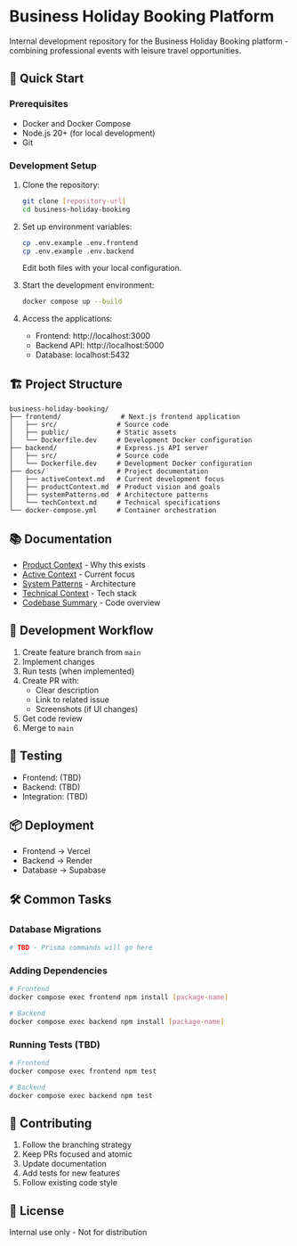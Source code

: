 # Business Holiday Booking Platform

Internal development repository for the Business Holiday Booking platform - combining professional events with leisure travel opportunities.

## 🚀 Quick Start

### Prerequisites
- Docker and Docker Compose
- Node.js 20+ (for local development)
- Git

### Development Setup
1. Clone the repository:
   ```bash
   git clone [repository-url]
   cd business-holiday-booking
   ```

2. Set up environment variables:
   ```bash
   cp .env.example .env.frontend
   cp .env.example .env.backend
   ```
   Edit both files with your local configuration.

3. Start the development environment:
   ```bash
   docker compose up --build
   ```

4. Access the applications:
   - Frontend: http://localhost:3000
   - Backend API: http://localhost:5000
   - Database: localhost:5432

## 🏗 Project Structure

```
business-holiday-booking/
├── frontend/               # Next.js frontend application
│   ├── src/               # Source code
│   ├── public/            # Static assets
│   └── Dockerfile.dev     # Development Docker configuration
├── backend/               # Express.js API server
│   ├── src/               # Source code
│   └── Dockerfile.dev     # Development Docker configuration
├── docs/                  # Project documentation
│   ├── activeContext.md   # Current development focus
│   ├── productContext.md  # Product vision and goals
│   ├── systemPatterns.md  # Architecture patterns
│   └── techContext.md     # Technical specifications
└── docker-compose.yml     # Container orchestration
```

## 📚 Documentation

- [Product Context](docs/productContext.md) - Why this exists
- [Active Context](docs/activeContext.md) - Current focus
- [System Patterns](docs/systemPatterns.md) - Architecture
- [Technical Context](docs/techContext.md) - Tech stack
- [Codebase Summary](docs/codebaseSummary.md) - Code overview

## 🔄 Development Workflow

1. Create feature branch from `main`
2. Implement changes
3. Run tests (when implemented)
4. Create PR with:
   - Clear description
   - Link to related issue
   - Screenshots (if UI changes)
5. Get code review
6. Merge to `main`

## 🧪 Testing

- Frontend: (TBD)
- Backend: (TBD)
- Integration: (TBD)

## 📦 Deployment

- Frontend → Vercel
- Backend → Render
- Database → Supabase

## 🛠 Common Tasks

### Database Migrations
```bash
# TBD - Prisma commands will go here
```

### Adding Dependencies
```bash
# Frontend
docker compose exec frontend npm install [package-name]

# Backend
docker compose exec backend npm install [package-name]
```

### Running Tests (TBD)
```bash
# Frontend
docker compose exec frontend npm test

# Backend
docker compose exec backend npm test
```

## 🤝 Contributing

1. Follow the branching strategy
2. Keep PRs focused and atomic
3. Update documentation
4. Add tests for new features
5. Follow existing code style

## 📝 License

Internal use only - Not for distribution
